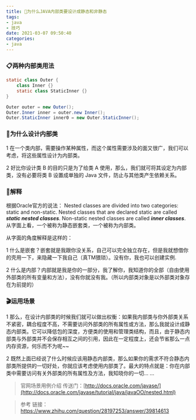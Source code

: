 ```yaml
---
title: 🤔为什么JAVA内部类要设计成静态和非静态
tags: 
- java
- 技巧
date: 2021-03-07 09:50:40
categories:
- java
---
```


### 📋两种内部类用法

```java
static class Outer {
	class Inner {}
	static class StaticInner {}
}

Outer outer = new Outer();
Outer.Inner inner = outer.new Inner();
Outer.StaticInner inner0 = new Outer.StaticInner();
```

### 🤔为什么设计内部类

1 在一个类内部，需要操作某种属性，而这个属性需要涉及的面又很广，我们可以考虑，将这些属性设计为内部类。

2 好比你设计类 B 的目的只是为了给类 A 使用，那么，我们就可将其设定为内部类，没有必要将类 B 设置成单独的 Java 文件，防止与其他类产生依赖关系。

### 🎲解释

根据Oracle官方的说法：
Nested classes are divided into two categories: static and non-static. Nested classes that are declared static are called ***static nested classes***. Non-static nested classes are called ***inner classes***.
从字面上看，一个被称为静态嵌套类，一个被称为内部类。

从字面的角度解释是这样的：

1 什么是嵌套？嵌套就是我跟你没关系，自己可以完全独立存在，但是我就想借你的壳用一下，来隐藏一下我自己（真TM猥琐）。没有你，我也可以创建实例.

2 什么是内部？内部就是我是你的一部分，我了解你，我知道你的全部（自由使用外部类的所有变量和方法），没有你就没有我。（所以内部类对象是以外部类对象存在为前提的）

### 🎬运用场景

1 那么，在设计内部类的时候我们就可以做出权衡：如果我内部类与你外部类关系不紧密，耦合程度不高，不需要访问外部类的所有属性或方法，那么我就设计成静态内部类。它可以降低包的深度，方便类的使用和管理类结构，而且，由于静态内部类与外部类并不会保存相互之间的引用，因此在一定程度上，还会节省那么一点内存资源，何乐而不为呢~~

2 既然上面已经说了什么时候应该用静态内部类，那么如果你的需求不符合静态内部类所提供的一切好处，你就应该考虑使用内部类了。最大的特点就是：你在内部类中需要访问有关外部类的所有属性及方法，我知晓你的一切... ... 

> 官网场景用例介绍
> 传送门：[http://docs.oracle.com/javase/](http://docs.oracle.com/javase/tutorial/java/javaOO/nested.html)

> 参考
> 链接：https://www.zhihu.com/question/28197253/answer/39814613
